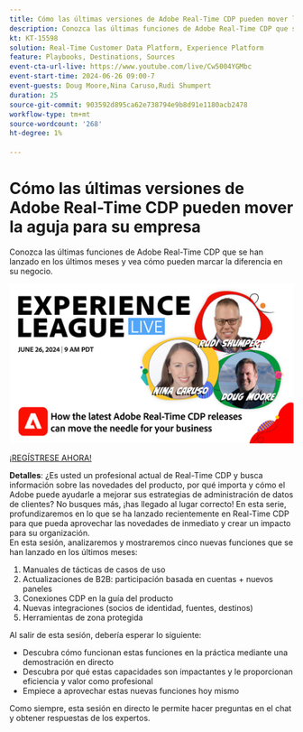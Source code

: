 ```yaml
---
title: Cómo las últimas versiones de Adobe Real-Time CDP pueden mover la aguja para su empresa
description: Conozca las últimas funciones de Adobe Real-Time CDP que se han lanzado en los últimos meses y vea cómo pueden marcar la diferencia en su negocio.
kt: KT-15598
solution: Real-Time Customer Data Platform, Experience Platform
feature: Playbooks, Destinations, Sources
event-cta-url-live: https://www.youtube.com/live/Cw5004YGMbc
event-start-time: 2024-06-26 09:00-7
event-guests: Doug Moore,Nina Caruso,Rudi Shumpert
duration: 25
source-git-commit: 903592d895ca62e738794e9b8d91e1180acb2478
workflow-type: tm+mt
source-wordcount: '268'
ht-degree: 1%

---
```


# Cómo las últimas versiones de Adobe Real-Time CDP pueden mover la aguja para su empresa

Conozca las últimas funciones de Adobe Real-Time CDP que se han lanzado en los últimos meses y vea cómo pueden marcar la diferencia en su negocio.

[![ExL LIVE 17 de enero de 2024](assets/WebBanner-June26-2024.jpg)](https://engage.adobe.com/ExpLeagueLive-240626.html)

[¡REGÍSTRESE AHORA!](https://engage.adobe.com/ExpLeagueLive-240626.html)

**Detalles**: ¿Es usted un profesional actual de Real-Time CDP y busca información sobre las novedades del producto, por qué importa y cómo el Adobe puede ayudarle a mejorar sus estrategias de administración de datos de clientes? No busques más, ¡has llegado al lugar correcto! En esta serie, profundizaremos en lo que se ha lanzado recientemente en Real-Time CDP para que pueda aprovechar las novedades de inmediato y crear un impacto para su organización.\
En esta sesión, analizaremos y mostraremos cinco nuevas funciones que se han lanzado en los últimos meses:

1. Manuales de tácticas de casos de uso
1. Actualizaciones de B2B: participación basada en cuentas + nuevos paneles
1. Conexiones CDP en la guía del producto
1. Nuevas integraciones (socios de identidad, fuentes, destinos)
1. Herramientas de zona protegida

Al salir de esta sesión, debería esperar lo siguiente:

* Descubra cómo funcionan estas funciones en la práctica mediante una demostración en directo
* Descubra por qué estas capacidades son impactantes y le proporcionan eficiencia y valor como profesional
* Empiece a aprovechar estas nuevas funciones hoy mismo

Como siempre, esta sesión en directo le permite hacer preguntas en el chat y obtener respuestas de los expertos.

